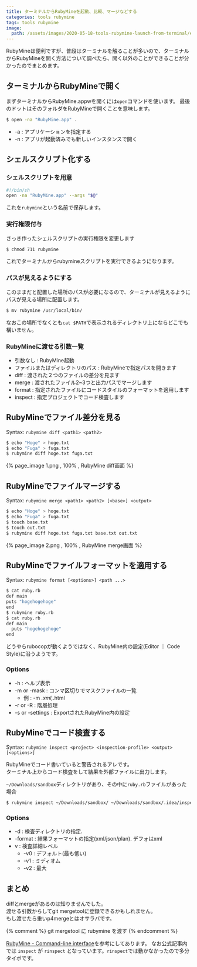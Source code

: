 ```yaml
---
title: ターミナルからRubyMineを起動、比較、マージなどする
categories: tools rubymine
tags: tools rubymine
image:
  path: /assets/images/2020-05-18-tools-rubymine-launch-from-terminal/eyecatch.png
---
```

RubyMineは便利ですが、普段はターミナルを触ることが多いので、ターミナルからRubyMineを開く方法について調べたら、開く以外のことができることが分かったのでまとめます。


## ターミナルからRubyMineで開く

まずターミナルからRubyMine.appwを開くには`open`コマンドを使います。
最後のドットはそのフォルダをRubyMineで開くことを意味します。

```sh
$ open -na "RubyMine.app" .
```

- -a : アプリケーションを指定する
- -n : アプリが起動済みでも新しいインスタンスで開く


## シェルスクリプト化する

### シェルスクリプトを用意

```sh
#!/bin/sh
open -na "RubyMine.app" --args "$@"
```

これを`rubymine`という名前で保存します。

### 実行権限付与
さっき作ったシェルスクリプトの実行権限を変更します

```sh
$ chmod 711 rubymine
```

これでターミナルからrubymineスクリプトを実行できるようになります。

### パスが見えるようにする

このままだと配置した場所のパスが必要になるので、ターミナルが見えるようにパスが見える場所に配置します。

```sh
$ mv rubymine /usr/local/bin/
```

なおこの場所でなくとも`cat $PATH`で表示されるディレクトリ上にならどこでも構いません。


### RubyMineに渡せる引数一覧

- 引数なし : RubyMine起動
- ファイルまたはディレクトリのパス : RubyMineで指定パスを開きます
- diff : 渡された２つのファイルの差分を見ます
- merge : 渡されたファイル2~3つと出力パスでマージします
- format : 指定されたファイルにコードスタイルのフォーマットを適用します
- inspect : 指定プロジェクトでコード検査します


## RubyMineでファイル差分を見る
Syntax: `rubymine diff <path1> <path2>`

```sh
$ echo "Hoge" > hoge.txt
$ echo "Fuga" > fuga.txt
$ rubymine diff hoge.txt fuga.txt
```

{% page_image 1.png , 100% , RubyMine diff画面 %}

## RubyMineでファイルマージする
Syntax: `rubymine merge <path1> <path2> [<base>] <output>`

```sh
$ echo "Hoge" > hoge.txt
$ echo "Fuga" > fuga.txt
$ touch base.txt
$ touch out.txt
$ rubymine diff hoge.txt fuga.txt base.txt out.txt
```

{% page_image 2.png , 100% , RubyMine merge画面 %}

## RubyMineでファイルフォーマットを適用する
Syntax: `rubymine format [<options>] <path ...>`

```sh
$ cat ruby.rb
def main
puts "hogehogehoge"
end
$ rubymine ruby.rb
$ cat ruby.rb
def main
  puts "hogehogehoge"
end
```


どうやらrubocopが動くようではなく、RubyMine内の設定(Editor ｜ Code Style)に沿うようです。

### Options

- -h : ヘルプ表示
- -m or -mask : コンマ区切りでマスクファイルの一覧
  - 例 : -m *.xml,*.html
- -r or -R : 階層処理
- -s or -settings : ExportされたRubyMine内の設定

## RubyMineでコード検査する
Syntax: `rubymine inspect <project> <inspection-profile> <output> [<options>]`

RubyMineでコード書いていると警告されるアレです。  
ターミナル上からコード検査をして結果を外部ファイルに出力します。

`~/Downloads/sandbox`ディレクトリがあり、その中に`ruby.rb`ファイルがあった場合

```sh
$ rubymine inspect ~/Downloads/sandbox/ ~/Downloads/sandbox/.idea/inspectionProfiles/Project_Default.xml ~/Downloads/sandbox/InspectionResults -v2 -d ~/Downloads/sandbox/
```

### Options

- -d : 検査ディレクトリの指定.
- -format : 結果フォーマットの指定(xml/json/plan). デフォはxml
- v : 検査詳細レベル
  - -v0 : デフォルト(最も低い)
  - -v1 : ミディオム
  - -v2 : 最大


## まとめ

diffとmergeがあるのは知りませんでした。  
渡せる引数からしてgit mergetoolに登録できるかもしれません。  
もし渡せたら重いp4mergeとはオサラバです。

{% comment %} git mergetool に rubymine を渡す {% endcomment %}

[RubyMine - Command-line interface](https://www.jetbrains.com/help/ruby/working-with-the-ide-features-from-command-line.html)を参考にしてあります。
なお公式記事内では `inspect` が `rinspect` となっています。`rinspect`では動かなかったので多分タイポです。
